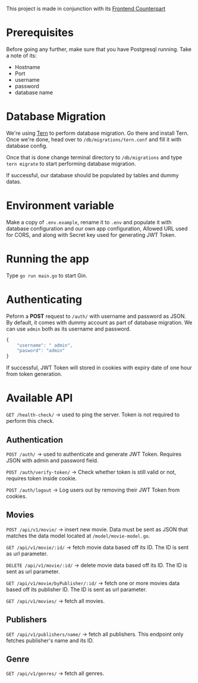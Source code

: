 This project is made in conjunction with its [Frontend Counterpart](https://github.com/Setsubou/movie-nextjs-frontend)

# Prerequisites
Before going any further, make sure that you have Postgresql running. Take a note of its:
- Hostname
- Port
- username
- password
- database name

# Database Migration
We're using [Tern](https://github.com/jackc/tern) to perform database migration. Go there and install Tern. Once we're done, head over to `/db/migrations/tern.conf` and fill it with database config.

Once that is done change terminal directory to `/db/migrations` and type `tern migrate` to start performing database migration.

If successful, our database should be populated by tables and dummy datas.

# Environment variable
Make a copy of `.env.example`, rename it to `.env` and populate it with database configuration and our own app configuration, Allowed URL used for CORS, and along with Secret key used for generating JWT Token.

# Running the app
Type `go run main.go` to start Gin.

# Authenticating
Peform a **POST** request to `/auth/` with username and password as JSON. By default, it comes with dummy account as part of database migration. We can use `admin` both as its username and password.

```javascript
{
    "username": " admin",
    "pasword": "admin"
}
```

If successful, JWT Token will stored in cookies with expiry date of one hour from token generation.

# Available API
`GET /health-check/` -> used to ping the server. Token is not required to perform this check.

## Authentication
`POST /auth/` -> used to authenticate and generate JWT Token. Requires JSON with admin and password field.

`POST /auth/verify-token/` -> Check whether token is still valid or not, requires token inside cookie.

`POST /auth/logout` -> Log users out by removing their JWT Token from cookies.

## Movies
`POST /api/v1/movie/` -> insert new movie. Data must be sent as JSON that matches the data model located at `/model/movie-model.go`.

`GET /api/v1/movie/:id/` -> fetch movie data based off its ID. The ID is sent as url parameter.

`DELETE /api/v1/movie/:id/` -> delete movie data based off its ID. The ID is sent as url parameter.

`GET /api/v1/movie/byPublisher/:id/` -> fetch one or more movies data based off its publisher ID. The ID is sent as url parameter.

`GET /api/v1/movies/` -> fetch all movies.

## Publishers
`GET /api/v1/publishers/name/` -> fetch all publishers. This endpoint only fetches publisher's name and its ID.

## Genre
`GET /api/v1/genres/` -> fetch all genres.

